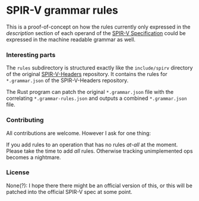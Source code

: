 # SPIR-V grammar rules

This is a proof-of-concept on how the rules currently only expressed in the _description_ section of each operand of the [SPIR-V Specification]() could be expressed in the machine readable grammar as well.


### Interesting parts

The `rules` subdirectory is structured exactly like the `include/spirv` directory of the original [SPIR-V-Headers](https://github.com/KhronosGroup/SPIRV-Headers) repository.
It contains the rules for `*.grammar.json` of the SPIR-V-Headers repository.

The Rust program can patch the original `*.grammar.json` file with the correlating `*.grammar-rules.json` and outputs a combined `*.grammar.json` file. 



### Contributing

All contributions are welcome. However I ask for one thing:

If you add rules to an operation that has no rules _at-all_ at the moment. Please take the time to add _all_ rules. Otherwise tracking unimplemented ops becomes a nightmare.



### License

None(?): I hope there there might be an official version of this, or this will be patched into the official SPIR-V spec at some point.
